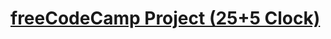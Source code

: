 # [freeCodeCamp Project (25+5 Clock)](https://www.freecodecamp.org/learn/front-end-development-libraries/front-end-development-libraries-projects/build-a-markdown-previewer)
